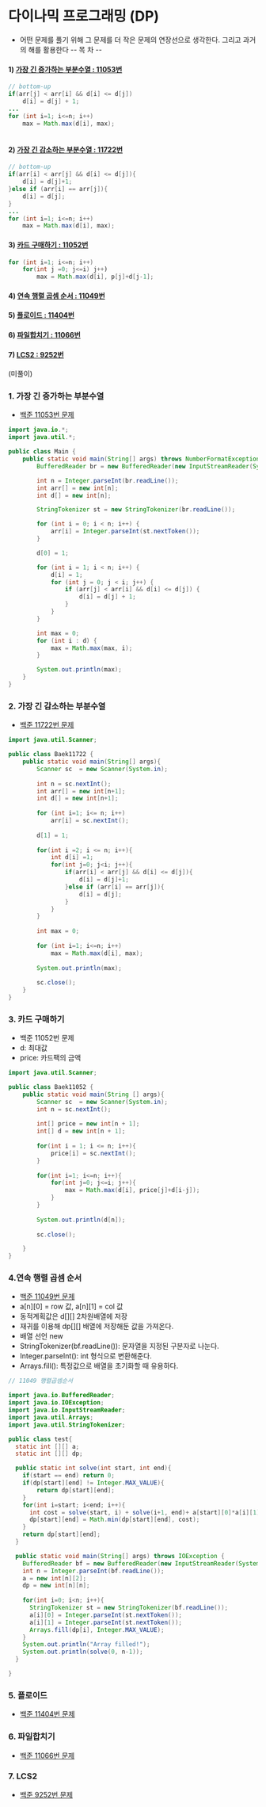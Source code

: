 # 다이나믹 프로그래밍 (DP)
* 어떤 문제를 풀기 위해 그 문제를 더 작은 문제의 연장선으로 생각한다. 그리고 과거의 해를 활용한다
-- 목  차 --
#### 1) [가장 긴 증가하는 부분수열 : 11053번](#1-가장-긴-증가하는-부분수열)
```java
// bottom-up 
if(arr[j] < arr[i] && d[i] <= d[j])
	d[i] = d[j] + 1;
...
for (int i=1; i<=n; i++)
	max = Math.max(d[i], max);
	
```

#### 2) [가장 긴 감소하는 부분수열 : 11722번](#2-가장-긴-감소하는-부분수열)
```java
// bottom-up 
if(arr[i] < arr[j] && d[i] <= d[j]){
	d[i] = d[j]+1;
}else if (arr[i] == arr[j]){
	d[i] = d[j];	
}
...
for (int i=1; i<=n; i++)
	max = Math.max(d[i], max);	
```
#### 3) [카드 구매하기 : 11052번](#3-카드-구매하기)

```java
for (int i=1; i<=n; i++)
	for(int j =0; j<=i) j++)
		max = Math.max(d[i], p[j]+d[j-1];

```


#### 4) [연속 행렬 곱셈 순서 : 11049번](#4-연속-행렬-곱셈-순서)


#### 5) [플로이드 : 11404번](#5-플로이드)


#### 6) [파일합치기 : 11066번](#6-파일합치기)


#### 7) [LCS2 : 9252번](#7-LCS2)

(미풀이)




### 1. 가장 긴 증가하는 부분수열
* [백준 11053번 문제](https://www.acmicpc.net/problem/11053)

```java
import java.io.*;
import java.util.*;

public class Main {
	public static void main(String[] args) throws NumberFormatException, IOException {
		BufferedReader br = new BufferedReader(new InputStreamReader(System.in));

		int n = Integer.parseInt(br.readLine());
		int arr[] = new int[n];
		int d[] = new int[n];

		StringTokenizer st = new StringTokenizer(br.readLine());

		for (int i = 0; i < n; i++) {
			arr[i] = Integer.parseInt(st.nextToken());
		}

		d[0] = 1;

		for (int i = 1; i < n; i++) {
			d[i] = 1;
			for (int j = 0; j < i; j++) {
				if (arr[j] < arr[i] && d[i] <= d[j]) {
					d[i] = d[j] + 1;
				}
			}
		}

		int max = 0;
		for (int i : d) {
			max = Math.max(max, i);
		}

		System.out.println(max);
	}
}

```

### 2. 가장 긴 감소하는 부분수열 
* [백준 11722번 문제](https://www.acmicpc.net/problem/11722)
```java
import java.util.Scanner;

public class Baek11722 {
	public static void main(String[] args){
		Scanner sc  = new Scanner(System.in);
		
		int n = sc.nextInt();
		int arr[] = new int[n+1];
		int d[] = new int[n+1];
		
		for (int i=1; i<= n; i++)
			arr[i] = sc.nextInt();
		
		d[1] = 1;
		
		for(int i =2; i <= n; i++){
			int d[i] =1;
			for(int j=0; j<i; j++){
				if(arr[i] < arr[j] && d[i] <= d[j]){
					d[i] = d[j]+1;
				}else if (arr[i] == arr[j]){
					d[i] = d[j];	
				}
			}
		}	
		
		int max = 0;
		
		for (int i=1; i<=n; i++)
			max = Math.max(d[i], max);
			
		System.out.println(max);
		
		sc.close();
	}
}
```

### 3. 카드 구매하기 
* 백준 11052번 문제 
* d: 최대값
* price: 카드팩의 금액 

```java
import java.util.Scanner;

public class Baek11052 {
	public static void main(String [] args){
		Scanner sc  = new Scanner(System.in);
		int n = sc.nextInt();
		
		int[] price = new int[n + 1]; 
		int[] d = new int[n + 1]; 
		
		for(int i = 1; i <= n; i++){
			price[i] = sc.nextInt();
		}
		
		for(int i=1; i<=n; i++){
			for(int j=0; j<=i; j++){
				max = Math.max(d[i], price[j]+d[i-j]);
			}
		}
		
		System.out.println(d[n]);
		
		sc.close();

	}
}
```


### 4.연속 행렬 곱셈 순서
* [백준 11049번 문제](https://www.acmicpc.net/problem/11049)
* a[n][0] = row 값, a[n][1] = col 값 
* 동적계획값은 d[][] 2차원배열에 저장 
* 재귀를 이용해 dp[][] 배열에 저장해둔 값을 가져온다.
* 배열 선언 new
* StringTokenizer(bf.readLine()):  문자열을 지정된 구분자로 나눈다.
* Integer.parseInt():  int 형식으로 변환해준다.
* Arrays.fill(): 특정값으로 배열을 초기화할 때 유용하다.

```java
// 11049 행렬곱셈순서

import java.io.BufferedReader;
import java.io.IOException;
import java.io.InputStreamReader;
import java.util.Arrays;
import java.util.StringTokenizer;

public class test{
  static int [][] a;
  static int [][] dp;

  public static int solve(int start, int end){
    if(start == end) return 0;
    if(dp[start][end] != Integer.MAX_VALUE){
        return dp[start][end];
    }
    for(int i=start; i<end; i++){
      int cost = solve(start, i) + solve(i+1, end)+ a[start][0]*a[i][1]*a[end][1];
      dp[start][end] = Math.min(dp[start][end], cost);
    }
    return dp[start][end];
  }

  public static void main(String[] args) throws IOException {
    BufferedReader bf = new BufferedReader(new InputStreamReader(System.in));
    int n = Integer.parseInt(bf.readLine());
    a = new int[n][2];
    dp = new int[n][n];
    
    for(int i=0; i<n; i++){
      StringTokenizer st = new StringTokenizer(bf.readLine());
      a[i][0] = Integer.parseInt(st.nextToken());
      a[i][1] = Integer.parseInt(st.nextToken());
      Arrays.fill(dp[i], Integer.MAX_VALUE);
    }
    System.out.println("Array filled!");
    System.out.println(solve(0, n-1));
  }

}

```
### 5. 플로이드
* [백준 11404번 문제](https://www.acmicpc.net/problem/11404)

### 6. 파일합치기
* [백준 11066번 문제](https://www.acmicpc.net/problem/11066)

### 7. LCS2 
* [백준 9252번 문제](https://www.acmicpc.net/problem/9252)

